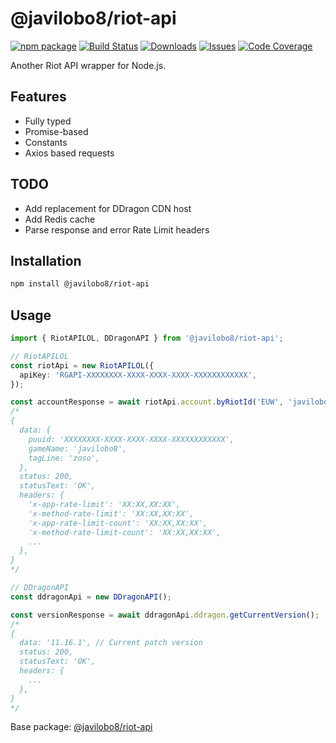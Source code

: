# @javilobo8/riot-api

[![npm package][npm-img]][npm-url]
[![Build Status][build-img]][build-url]
[![Downloads][downloads-img]][downloads-url]
[![Issues][issues-img]][issues-url]
[![Code Coverage][codecov-img]][codecov-url]

Another Riot API wrapper for Node.js.

## Features

* Fully typed
* Promise-based
* Constants
* Axios based requests

## TODO

* Add replacement for DDragon CDN host
* Add Redis cache
* Parse response and error Rate Limit headers

## Installation

```bash
npm install @javilobo8/riot-api
```

## Usage

```ts
import { RiotAPILOL, DDragonAPI } from '@javilobo8/riot-api';

// RiotAPILOL
const riotApi = new RiotAPILOL({
  apiKey: 'RGAPI-XXXXXXXX-XXXX-XXXX-XXXX-XXXXXXXXXXXX',
});

const accountResponse = await riotApi.account.byRiotId('EUW', 'javilobo8', 'zoso');
/*
{
  data: {
    puuid: 'XXXXXXXX-XXXX-XXXX-XXXX-XXXXXXXXXXXX',
    gameName: 'javilobo8',
    tagLine: 'zoso',
  },
  status: 200,
  statusText: 'OK',
  headers: {
    'x-app-rate-limit': 'XX:XX,XX:XX',
    'x-method-rate-limit': 'XX:XX,XX:XX',
    'x-app-rate-limit-count': 'XX:XX,XX:XX',
    'x-method-rate-limit-count': 'XX:XX,XX:XX',
    ...
  },
}
*/

// DDragonAPI
const ddragonApi = new DDragonAPI();

const versionResponse = await ddragonApi.ddragon.getCurrentVersion();
/*
{
  data: '11.16.1', // Current patch version
  status: 200,
  statusText: 'OK',
  headers: {
    ...
  },
}
*/
```

Base package: [@javilobo8/riot-api](https://github.com/javilobo8/riot-api)

[build-img]:https://github.com/javilobo8/riot-api/actions/workflows/release.yml/badge.svg
[build-url]:https://github.com/javilobo8/riot-api/actions/workflows/release.yml
[downloads-img]:https://img.shields.io/npm/dt/@javilobo8/riot-api
[downloads-url]:https://www.npmtrends.com/@javilobo8/riot-api
[npm-img]:https://img.shields.io/npm/v/@javilobo8/riot-api
[npm-url]:https://www.npmjs.com/package/@javilobo8/riot-api
[issues-img]:https://img.shields.io/github/issues/javilobo8/riot-api
[issues-url]:https://github.com/javilobo8/riot-api/issues
[codecov-img]:https://codecov.io/gh/javilobo8/riot-api/branch/main/graph/badge.svg
[codecov-url]:https://codecov.io/gh/javilobo8/riot-api